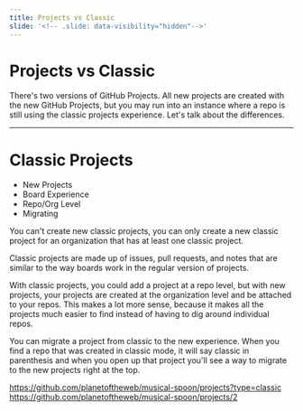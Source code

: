 ```yaml
---
title: Projects vs Classic 
slide: '<!-- .slide: data-visibility="hidden"-->'
---
```


<!-- .slide: data-state="layout-title" class="bg-dark"-->

# Projects vs Classic

> >

There's two versions of GitHub Projects. All new projects are created with the new GitHub Projects, but you may run into an instance where a repo is still using the classic projects experience. Let's talk about the differences.

---

# Classic Projects

- New Projects
- Board Experience
- Repo/Org Level
- Migrating


> >

You can't create new classic projects, you can only create a new classic project for an organization that has at least one classic project.

Classic projects are made up of issues, pull requests, and notes that are similar to the way boards work in the regular version of projects.

With classic projects, you could add a project at a repo level, but with new projects, your projects are created at the organization level and be attached to your repos. This makes a lot more sense, because it makes all the projects much easier to find instead of having to dig around individual repos.

You can migrate a project from classic to the new experience. When you find a repo that was created in classic mode, it will say classic in parenthesis and when you open up that project you'll see a way to migrate to the new projects right at the top.

https://github.com/planetoftheweb/musical-spoon/projects?type=classic
https://github.com/planetoftheweb/musical-spoon/projects/2